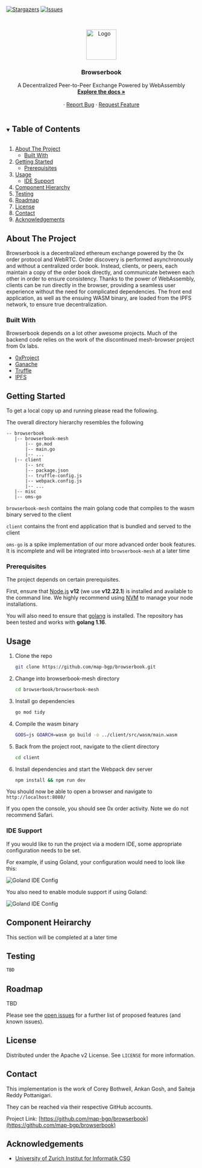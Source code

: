 <!-- PROJECT SHIELDS -->
<!--
*** I'm using markdown "reference style" links for readability.
*** Reference links are enclosed in brackets [ ] instead of parentheses ( ).
*** See the bottom of this document for the declaration of the reference variables
*** for contributors-url, forks-url, etc. This is an optional, concise syntax you may use.
*** https://www.markdownguide.org/basic-syntax/#reference-style-links
-->

[![Stargazers][stars-shield]][stars-url]
[![Issues][issues-shield]][issues-url]

<!-- PROJECT LOGO -->
<br />
<p align="center">

  <a href="https://github.com/map-bgp/browserbook">
    <img src="misc/browserbook-logo.png" alt="Logo" width="80" height="80">
  </a>

  <h3 align="center">Browserbook</h3>

  <p align="center">
      A Decentralized Peer-to-Peer Exchange Powered by WebAssembly
      <br />
      <a href="https://github.com/map-bgp/browserbook"><strong>Explore the docs »</strong></a>
      <br />
      <br />
      ·
      <a href="https://github.com/map-bgp/browserbook/issues">Report Bug</a>
      ·
      <a href="https://github.com/map-bgp/browserbook/issues">Request Feature</a>
  </p>

</p>


<!-- TABLE OF CONTENTS -->
<details open="open">
  <summary><h2 style="display: inline-block">Table of Contents</h2></summary>
  <ol>
    <li>
      <a href="#about-the-project">About The Project</a>
      <ul>
        <li><a href="#built-with">Built With</a></li>
      </ul>
    </li>
    <li>
      <a href="#getting-started">Getting Started</a>
      <ul>
        <li><a href="#prerequisites">Prerequisites</a></li>
      </ul>
    </li>
    <li>
      <a href="#usage">Usage</a>
      <ul>
        <li><a href="#ide-support">IDE Support</a></li>
      </ul>
    </li>
    <li><a href="#component-hierarchy">Component Hierarchy</a></li>
    <li><a href="#testing">Testing</a></li>
    <li><a href="#roadmap">Roadmap</a></li>
    <li><a href="#license">License</a></li>
    <li><a href="#contact">Contact</a></li>
    <li><a href="#acknowledgements">Acknowledgements</a></li>
  </ol>
</details>


## About The Project

Browserbook is a decentralized ethereum exchange powered by the 0x order protocol and WebRTC. Order discovery is
performed asynchronously and without a centralized order book. Instead, clients, or peers, each maintain a copy of the
order book directly, and communicate between each other in order to ensure consistency.
Thanks to the power of WebAssembly, clients can be run directly in the browser, providing a seamless user experience
without the need for complicated dependencies. The front end application, as well as the ensuing WASM binary,
are loaded from the IPFS network, to ensure true decentralization.

### Built With

Browserbook depends on a lot other awesome projects. Much of the backend code relies on the work of the discontinued
mesh-browser project from 0x labs.

* [0xProject](https://github.com/0xProject)
* [Ganache](https://github.com/trufflesuite/ganache)
* [Truffle](https://github.com/trufflesuite/truffle)
* [IPFS](https://github.com/ipfs)

## Getting Started

To get a local copy up and running please read the following.

The overall directory hierarchy resembles the following

```
-- browserbook
   |-- browserbook-mesh
       |-- go.mod
       |-- main.go
       |-- ...
   |-- client
       |-- src
       |-- package.json
       |-- truffle-config.js
       |-- webpack.config.js
       |-- ...
   |-- misc
   |-- oms-go
```

`browserbook-mesh` contains the main golang code that compiles to the wasm binary served to the client

`client` contains the front end application that is bundled and served to the client

`oms-go` is a spike implementation of our more advanced order book features. It is incomplete and will be integrated into `browserbook-mesh` at a later time

### Prerequisites

The project depends on certain prerequisites.

First, ensure that [Node.js](https://github.com/nodejs/node) __v12__ (we use __v12.22.1__) is installed and available to the command line.
We highly recommend using [NVM](https://github.com/nvm-sh/nvm) to manage your node installations.

You will also need to ensure that [golang](https://github.com/golang/go) is installed. The repository has been tested and works with __golang 1.16__.

## Usage
1. Clone the repo

   ```sh
   git clone https://github.com/map-bgp/browserbook.git
   ```

2. Change into browserbook-mesh directory

   ```sh
   cd browserbook/browserbook-mesh
   ```

3. Install go dependencies

   ```sh
   go mod tidy
   ```

4. Compile the wasm binary
   ```sh
   GOOS=js GOARCH=wasm go build -o ../client/src/wasm/main.wasm
   ```

5. Back from the project root, navigate to the client directory

   ```sh
   cd client
   ```

6. Install dependencies and start the Webpack dev server

   ```sh
   npm install && npm run dev
   ```

You should now be able to open a browser and navigate to `http://localhost:8080/`

If you open the console, you should see 0x order activity. Note we do not recommend Safari.

### IDE Support

If you would like to run the project via a modern IDE, some appropriate configuration needs to be set.

For example, if using Goland, your configuration would need to look like this:

<img src="misc/goland-config.png" alt="Goland IDE Config">

You also need to enable module support if using Goland:

<img src="misc/goland-modules.png" alt="Goland IDE Config">

## Component Heirarchy

This section will be completed at a later time

## Testing

```sh
TBD
```

## Roadmap

TBD

Please see the [open issues](https://github.com/map-bgp/browserbook/issues) for a further list of proposed features (and known issues).

## License

Distributed under the Apache v2 License. See `LICENSE` for more information.

## Contact

This implementation is the work of Corey Bothwell, Ankan Gosh, and Saiteja Reddy Pottanigari.

They can be reached via their respective GitHub accounts.

Project Link: [https://github.com/map-bgp/browserbook](https://github.com/map-bgp/browserbook)

## Acknowledgements

* [University of Zurich Institut for Informatik CSG](https://www.csg.uzh.ch/csg/en/)

<!-- MARKDOWN LINKS & IMAGES -->
<!-- https://www.markdownguide.org/basic-syntax/#reference-style-links -->

[stars-shield]: https://img.shields.io/github/stars/map-bgp/browserbook.svg?style=plastic

[stars-url]: https://github.com/map-bgp/browserbook/stargazers

[issues-shield]: https://img.shields.io/github/issues/map-bgp/browserbook.svg?style=plastic

[issues-url]: https://github.com/map-bgp/browserbook/issues

[license-shield]: https://img.shields.io/github/license/map-bgp/browserbook.svg?style=plastic

[license-url]: https://github.com/map-bgp/browserbook/blob/master/LICENSE.txt
